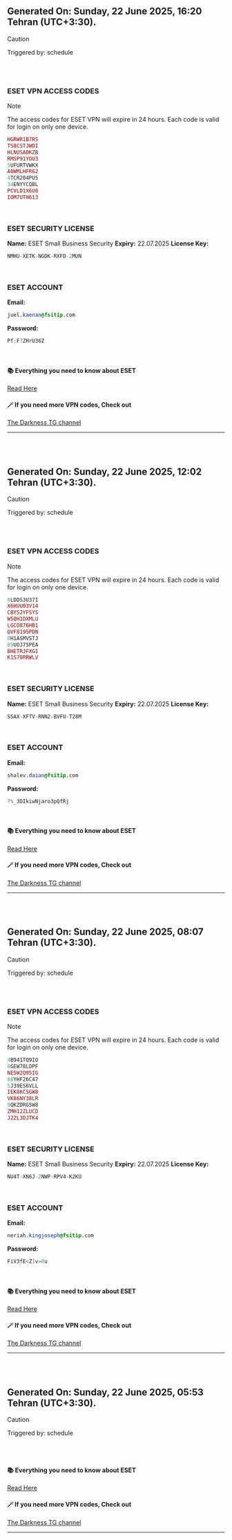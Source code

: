 ## Generated On: Sunday, 22 June 2025, 16:20 Tehran (UTC+3:30).

> [!CAUTION]
> Triggered by: schedule

<br><br>

### ESET VPN ACCESS CODES

> [!NOTE]
> The access codes for ESET VPN will expire in 24 hours.
> Each code is valid for login on only one device.

```ruby
HGRWR1B7RS
TS8CSTJWDI
HLNUSADKZB
RMSP91YOU3
5UFURTVWKX
A0WMLHFR62
4TCR204PU5
34ENYYCQBL
PCVLD1X6U0
IOM7UTH613
```

<br>

### ESET SECURITY LICENSE

**Name:** ESET Small Business Security
**Expiry:** 22.07.2025
**License Key:**

```POV-Ray SDL
NMHU-XETK-NGDK-RXFD-2MUN
```

<br>

### ESET ACCOUNT

**Email:**

```CSS
juel.kaenan@fsitip.com
```

**Password:**

```POV-Ray SDL
Pf;F?ZHrU36Z
```

<br>

#### 📚 Everything you need to know about ESET

[Read Here](https://t.me/F_NiREvil/2113)

#### 🪄 If you need more VPN codes, Check out

[The Darkness TG channel](https://t.me/Eset_key_trial)

---

<br><br>

## Generated On: Sunday, 22 June 2025, 12:02 Tehran (UTC+3:30).

> [!CAUTION]
> Triggered by: schedule

<br><br>

### ESET VPN ACCESS CODES

> [!NOTE]
> The access codes for ESET VPN will expire in 24 hours.
> Each code is valid for login on only one device.

```ruby
8LDDS3U37I
X6HUU03V14
CBYS2YFSYS
W5QH1DXMLU
LGCO876HB1
QVF8195PDN
0H1ASMVSTJ
89UOJ7SPEA
BHETRJFXGI
K1S78RRWLV
```

<br>

### ESET SECURITY LICENSE

**Name:** ESET Small Business Security
**Expiry:** 22.07.2025
**License Key:**

```POV-Ray SDL
S5AX-XFTV-RNN2-BVFU-T28M
```

<br>

### ESET ACCOUNT

**Email:**

```CSS
shalev.daian@fsitip.com
```

**Password:**

```POV-Ray SDL
?%_3DIkiwNjaro3pQfRj
```

<br>

#### 📚 Everything you need to know about ESET

[Read Here](https://t.me/F_NiREvil/2113)

#### 🪄 If you need more VPN codes, Check out

[The Darkness TG channel](https://t.me/Eset_key_trial)

---

<br><br>

## Generated On: Sunday, 22 June 2025, 08:07 Tehran (UTC+3:30).

> [!CAUTION]
> Triggered by: schedule

<br><br>

### ESET VPN ACCESS CODES

> [!NOTE]
> The access codes for ESET VPN will expire in 24 hours.
> Each code is valid for login on only one device.

```ruby
4B941TQ9IO
8GEW78LOPF
NE5W2Q95IG
88YHF26C47
5J39ES6VLL
IEK8KCSGW8
VK86NY38LR
9QKZDRG5W8
ZMH12ZLUCD
J2ZL3DJTK4
```

<br>

### ESET SECURITY LICENSE

**Name:** ESET Small Business Security
**Expiry:** 22.07.2025
**License Key:**

```POV-Ray SDL
NU4T-XN6J-2NWP-RPV4-K2KU
```

<br>

### ESET ACCOUNT

**Email:**

```CSS
neriah.kingjoseph@fsitip.com
```

**Password:**

```POV-Ray SDL
FiV3fE<Z]v=0u
```

<br>

#### 📚 Everything you need to know about ESET

[Read Here](https://t.me/F_NiREvil/2113)

#### 🪄 If you need more VPN codes, Check out

[The Darkness TG channel](https://t.me/Eset_key_trial)

---

<br><br>

## Generated On: Sunday, 22 June 2025, 05:53 Tehran (UTC+3:30).

> [!CAUTION]
> Triggered by: schedule

<br><br>

#### 📚 Everything you need to know about ESET

[Read Here](https://t.me/F_NiREvil/2113)

#### 🪄 If you need more VPN codes, Check out

[The Darkness TG channel](https://t.me/Eset_key_trial)

---

<br><br>

